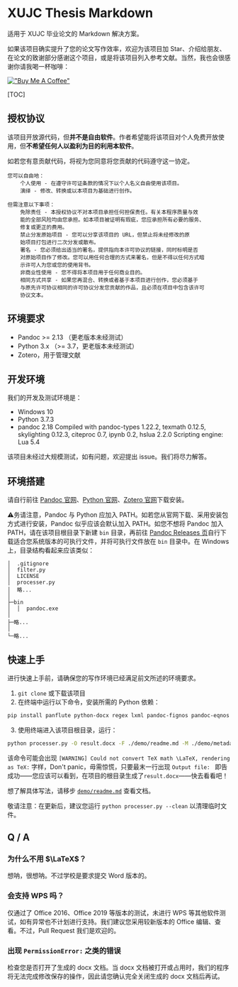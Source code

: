# XUJC Thesis Markdown

适用于 XUJC 毕业论文的 Markdown 解决方案。

如果该项目确实提升了您的论文写作效率，欢迎为该项目加 Star、介绍给朋友、在论文的致谢部分感谢这个项目，或是将该项目列入参考文献。当然，我也会很感谢你请我喝一杯咖啡：

[!["Buy Me A Coffee"](https://www.buymeacoffee.com/assets/img/custom_images/orange_img.png)](https://www.buymeacoffee.com/foldblade)

[TOC]

## 授权协议

该项目开放源代码，但**并不是自由软件**。作者希望能将该项目对个人免费开放使用，但**不希望任何人以盈利为目的利用本软件**。

如若您有意贡献代码，将视为您同意将您贡献的代码遵守这一协定。

```
您可以自由地：
    个人使用 - 在遵守许可证条款的情况下以个人名义自由使用该项目。
    演绎 - 修改、转换或以本项目为基础进行创作。

但需注意以下事项：
    免除责任 - 本授权协议不对本项目承担任何担保责任。有关本程序质量与效
    能的全部风险均由您承担。如本项目被证明有瑕疵，您应承担所有必要的服务、
    修复或更正的费用。
    禁止分发原始项目 - 您可以分享该项目的 URL，但禁止将未经修改的原
    始项目打包进行二次分发或散布。
    署名 - 您必须给出适当的署名，提供指向本许可协议的链接，同时标明是否
    对原始项目作了修改。您可以用任何合理的方式来署名，但是不得以任何方式暗
    示许可人为您或您的使用背书。
    非商业性使用 - 您不得将本项目用于任何商业目的。
    相同方式共享 - 如果您再混合、转换或者基于本项目进行创作，您必须基于
    与原先许可协议相同的许可协议分发您贡献的作品，且必须在项目中包含该许可
    协议文本。
```

## 环境要求

- Pandoc >= 2.13 （更老版本未经测试）
- Python 3.x （>= 3.7，更老版本未经测试）
- Zotero，用于管理文献

## 开发环境

我们的开发及测试环境是：

- Windows 10
- Python 3.7.3
- pandoc 2.18
  Compiled with pandoc-types 1.22.2, texmath 0.12.5, skylighting 0.12.3,
  citeproc 0.7, ipynb 0.2, hslua 2.2.0
  Scripting engine: Lua 5.4

该项目未经过大规模测试，如有问题，欢迎提出 issue。我们将尽力解答。

## 环境搭建

请自行前往 [Pandoc 官网](https://pandoc.org/installing.html)、[Python 官网](https://www.python.org/downloads/)、[Zotero 官网](https://www.zotero.org/download/)下载安装。

⚠务请注意，Pandoc 与 Python 应加入 PATH。如若您从官网下载、采用安装包方式进行安装，Pandoc 似乎应该会默认加入 PATH。如您不想将 Pandoc 加入 PATH，请在该项目根目录下新建 `bin` 目录，再前往 [Pandoc Releases 页](https://github.com/jgm/pandoc/releases)自行下载适合您系统版本的可执行文件，并将可执行文件放在 `bin` 目录中。在 Windows 上，目录结构看起来应该类似：

```
│  .gitignore
│  filter.py
│  LICENSE
│  processer.py
│  略...
│
├─bin
│  │  pandoc.exe
│
├─略...
│
└─略...
```

## 快速上手

进行快速上手前，请确保您的写作环境已经满足前文所述的环境要求。

1. `git clone` 或下载该项目
2. 在终端中运行以下命令，安装所需的 Python 依赖：

```bash
pip install panflute python-docx regex lxml pandoc-fignos pandoc-eqnos pandoc-tablenos
```

3. 使用终端进入该项目根目录，运行：

```bash
python processer.py -O result.docx -F ./demo/readme.md -M ./demo/metadata.yaml -B ./demo/ref.bib
```

该命令可能会出现 `[WARNING] Could not convert TeX math \LaTeX, rendering as TeX:` 字样，Don't panic，毋需惊慌，只要最末一行出现 `Output file: ` 即告成功——您应该可以看到，在项目的根目录生成了`result.docx`——快去看看吧！

想了解具体写法，请移步 [`demo/readme.md`](./demo/readme.md) 查看文档。

敬请注意：在更新后，建议您运行 `python processer.py --clean` 以清理临时文件。

## Q / A

### 为什么不用 $\LaTeX$？

想呐，很想呐。不过学校是要求提交 Word 版本的。

### 会支持 WPS 吗？

仅通过了 Office 2016、Office 2019 等版本的测试，未进行 WPS 等其他软件测试，如有异常也不计划进行支持。我们建议您采用较新版本的 Office 编辑、查看。不过，Pull Request 我们是欢迎的。

### 出现 `PermissionError:` 之类的错误

检查您是否打开了生成的 docx 文档。当 docx 文档被打开或占用时，我们的程序将无法完成修改保存的操作，因此请您确认完全关闭生成的 docx 文档后再试。
